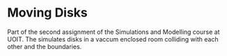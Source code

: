 # Moving Disks
Part of the second assignment of the Simulations and Modelling course at UOIT.  The simulates disks in a vaccum enclosed room colliding with each other and the boundaries. 
